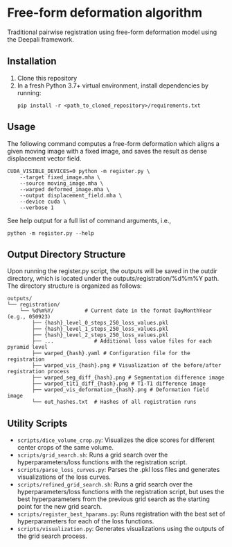 # Free-form deformation algorithm

Traditional pairwise registration using free-form deformation model using the Deepali framework.

## Installation
1. Clone this repository
2. In a fresh Python 3.7+ virtual environment, install dependencies by running:
    ```
    pip install -r <path_to_cloned_repository>/requirements.txt
    ```

## Usage

The following command computes a free-form deformation which aligns a given moving image with a fixed image, and saves the result as dense displacement vector field.

```
CUDA_VISIBLE_DEVICES=0 python -m register.py \
    --target fixed_image.mha \
    --source moving_image.mha \
    --warped deformed_image.mha \
    --output displacement_field.mha \
    --device cuda \
    --verbose 1
```

See help output for a full list of command arguments, i.e.,

```
python -m register.py --help
```

## Output Directory Structure

Upon running the register.py script, the outputs will be saved in the outdir directory, which is located under the 
outputs/registration/%d%m%Y path. The directory structure is organized as follows:

```
outputs/
└── registration/
    └── %d%m%Y/          # Current date in the format DayMonthYear (e.g., 050923)
        ├── {hash}_level_0_steps_250_loss_values.pkl
        ├── {hash}_level_1_steps_250_loss_values.pkl
        ├── {hash}_level_2_steps_250_loss_values.pkl
        ├── ...             # Additional loss value files for each pyramid level
        ├── warped_{hash}.yaml # Configuration file for the registration
        ├── warped_vis_{hash}.png # Visualization of the before/after registration process
        ├── warped_seg_diff_{hash}.png # Segmentation difference image
        ├── warped_t1t1_diff_{hash}.png # T1-T1 difference image
        ├── warped_vis_deformation_{hash}.png # Deformation field image
        └── out_hashes.txt  # Hashes of all registration runs 
```

## Utility Scripts

- `scripts/dice_volume_crop.py`: Visualizes the dice scores for different center crops of the same volume. 
- `scripts/grid_search.sh`: Runs a grid search over the hyperparameters/loss functions with the registration script. 
- `scripts/parse_loss_curves.py`: Parses the .pkl loss files and generates visualizations of the loss curves. 
- `scripts/refined_grid_search.sh`: Runs a grid search over the hyperparameters/loss functions with the registration script, but uses the best hyperparameters from the previous grid search as the starting point for the new grid search. 
- `scripts/register_best_hparams.py`: Runs registration with the best set of hyperparameters for each of the loss functions. 
- `scripts/visualization.py`: Generates visualizations using the outputs of the grid search process.